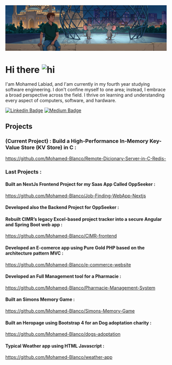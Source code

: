 <div align="center">
  <img  src="https://github.com/Mohamed-Blanco/Mohamed-Blanco/blob/master/wallpaper4.png"  />
</div>





<!-- content -->

# Hi there  <img src="https://user-images.githubusercontent.com/1303154/88677602-1635ba80-d120-11ea-84d8-d263ba5fc3c0.gif" width="24px" alt="hi">

I'am Mohamed Labiad, and I'am currently in my fourth year studying software engineering. I don't confine myself to one area; instead, I embrace a broad perspective across the field. I thrive on learning and understanding every aspect of computers, software, and hardware. 
<!-- <img src="animations/wave.gif" height="30px"> -->

[![Linkedin Badge](https://img.shields.io/badge/Linkedin-Labiad_Mohamed-81391a1a9?style=flat-square&logo=Linkedin&logoColor=white&link=https://www.linkedin.com/in/labiad-mohamed-499b3a1a7/)](https://www.linkedin.com/in/labiad-mohamed-499b3a1a7/)
[![Medium Badge](https://img.shields.io/badge/Medium-@Labiad-mouhamed?style=flat-square&labelColor=000000&logo=Medium&link=https://medium.com/@labiadmo920)](https://medium.com/@labiadmo920)

## Projects 


### (Current Project) : Build a High-Performance In-Memory Key-Value Store (KV Store) in C : 
https://github.com/Mohamed-Blanco/Remote-Dicionary-Server-in-C-Redis-

### Last Projects : 
#### Built an NextJs Frontend Project for my Saas App Called OppSeeker : 
https://github.com/Mohamed-Blanco/Job-Finding-WebApp-Nextjs

#### Developed also the Backend Project for OppSeeker : 


#### Rebuilt CIMR’s legacy Excel-based project tracker into a secure Angular and Spring Boot web app : 
https://github.com/Mohamed-Blanco/CIMR-frontend

#### Developed an E-comerce app using Pure Gold PHP based on the architecture pattern MVC :
https://github.com/Mohamed-Blanco/e-commerce-website

#### Developed an Full Management tool for a Pharmacie : 
https://github.com/Mohamed-Blanco/Pharmacie-Management-System

#### Built an Simons Memory Game : 
https://github.com/Mohamed-Blanco/Simons-Memory-Game

#### Built an Heropage using Bootstrap 4 for an Dog adoptation charity : 
https://github.com/Mohamed-Blanco/dogs-adoptation

#### Typical Weather app using HTML Javascript : 
https://github.com/Mohamed-Blanco/weather-app

